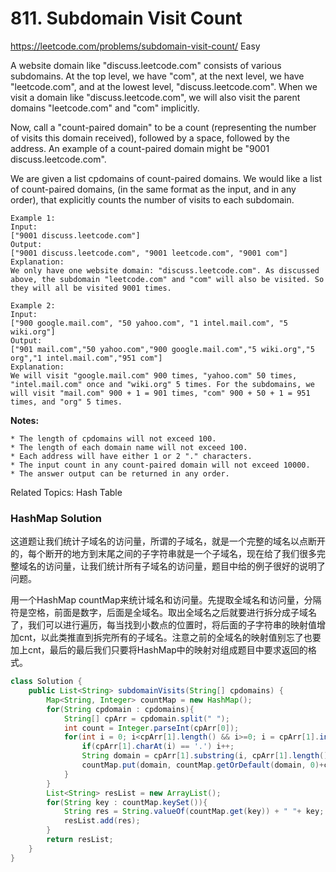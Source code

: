 # 811. Subdomain Visit Count
<https://leetcode.com/problems/subdomain-visit-count/>
Easy


A website domain like "discuss.leetcode.com" consists of various subdomains. At the top level, we have "com", at the next level, we have "leetcode.com", and at the lowest level, "discuss.leetcode.com". When we visit a domain like "discuss.leetcode.com", we will also visit the parent domains "leetcode.com" and "com" implicitly.

Now, call a "count-paired domain" to be a count (representing the number of visits this domain received), followed by a space, followed by the address. An example of a count-paired domain might be "9001 discuss.leetcode.com".

We are given a list cpdomains of count-paired domains. We would like a list of count-paired domains, (in the same format as the input, and in any order), that explicitly counts the number of visits to each subdomain.

    Example 1:
    Input: 
    ["9001 discuss.leetcode.com"]
    Output: 
    ["9001 discuss.leetcode.com", "9001 leetcode.com", "9001 com"]
    Explanation: 
    We only have one website domain: "discuss.leetcode.com". As discussed above, the subdomain "leetcode.com" and "com" will also be visited. So they will all be visited 9001 times.

    Example 2:
    Input: 
    ["900 google.mail.com", "50 yahoo.com", "1 intel.mail.com", "5 wiki.org"]
    Output: 
    ["901 mail.com","50 yahoo.com","900 google.mail.com","5 wiki.org","5 org","1 intel.mail.com","951 com"]
    Explanation: 
    We will visit "google.mail.com" 900 times, "yahoo.com" 50 times, "intel.mail.com" once and "wiki.org" 5 times. For the subdomains, we will visit "mail.com" 900 + 1 = 901 times, "com" 900 + 50 + 1 = 951 times, and "org" 5 times.

**Notes:**

    * The length of cpdomains will not exceed 100. 
    * The length of each domain name will not exceed 100.
    * Each address will have either 1 or 2 "." characters.
    * The input count in any count-paired domain will not exceed 10000.
    * The answer output can be returned in any order.

Related Topics: Hash Table

### HashMap Solution
这道题让我们统计子域名的访问量，所谓的子域名，就是一个完整的域名以点断开的，每个断开的地方到末尾之间的子字符串就是一个子域名，现在给了我们很多完整域名的访问量，让我们统计所有子域名的访问量，题目中给的例子很好的说明了问题。

用一个HashMap countMap来统计域名和访问量。先提取全域名和访问量，分隔符是空格，前面是数字，后面是全域名。取出全域名之后就要进行拆分成子域名了，我们可以进行遍历，每当找到小数点的位置时，将后面的子字符串的映射值增加cnt，以此类推直到拆完所有的子域名。注意之前的全域名的映射值别忘了也要加上cnt，最后的最后我们只要将HashMap中的映射对组成题目中要求返回的格式。

```java
class Solution {
    public List<String> subdomainVisits(String[] cpdomains) {
        Map<String, Integer> countMap = new HashMap();
        for(String cpdomain : cpdomains){
            String[] cpArr = cpdomain.split(" ");
            int count = Integer.parseInt(cpArr[0]);
            for(int i = 0; i<cpArr[1].length() && i>=0; i = cpArr[1].indexOf(".", i+1)){
                if(cpArr[1].charAt(i) == '.') i++;
                String domain = cpArr[1].substring(i, cpArr[1].length());
                countMap.put(domain, countMap.getOrDefault(domain, 0)+count);
            }
        }
        List<String> resList = new ArrayList();
        for(String key : countMap.keySet()){
            String res = String.valueOf(countMap.get(key)) + " "+ key;
            resList.add(res);
        }
        return resList;
    }
}
```